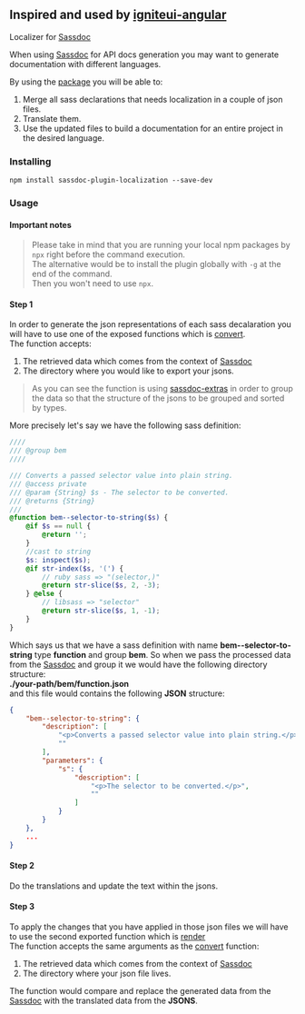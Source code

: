 ## Inspired and used by [igniteui-angular](https://github.com/IgniteUI/igniteui-angular)

Localizer for [Sassdoc](http://sassdoc.com/)

When using [Sassdoc](http://sassdoc.com/) for API docs generation you may want to generate documentation with different languages.

By using the [package](https://www.npmjs.com/package/sassdoc-plugin-localization) you will be able to:
 1. Merge all sass declarations that needs localization in a couple of json files.
 2. Translate them.
 3. Use the updated files to build a documentation for an entire project in the desired language.

### Installing

```
npm install sassdoc-plugin-localization --save-dev
```

### Usage

#### Important notes
> Please take in mind that you are running your local npm packages by `npx` right before the command execution.
> <br />
> The alternative would be to install the plugin globally with `-g` at the end of the command.
> <br />
> Then you won't need to use `npx`.

#### Step 1
In order to generate the json representations of each sass decalaration you will have to use one of the exposed functions which is [convert](https://github.com/IgniteUI/sassdoc-plugin-localization/blob/master/src/converter/convert.ts). 
<br />
The function accepts:
 1. The retrieved data which comes from the context of [Sassdoc](http://sassdoc.com/)
 2. The directory where you would like to export your jsons.

> As you can see the function is using [sassdoc-extras](https://www.npmjs.com/package/sassdoc-extras) in order to group the data so that the structure of the jsons to be grouped and sorted by types.

More precisely let's say we have the following sass definition:

```scss
////
/// @group bem
////

/// Converts a passed selector value into plain string.
/// @access private
/// @param {String} $s - The selector to be converted.
/// @returns {String}
///
@function bem--selector-to-string($s) {
    @if $s == null {
        @return '';
    }
    //cast to string
    $s: inspect($s);
    @if str-index($s, '(') {
        // ruby sass => "(selector,)"
        @return str-slice($s, 2, -3);
    } @else {
        // libsass => "selector"
        @return str-slice($s, 1, -1);
    }
}
```
Which says us that we have a sass definition with name **bem--selector-to-string** type **function** and group **bem**. So when we pass the processed data 
from the [Sassdoc](http://sassdoc.com/) and group it we would have the following directory structure:
<br />
**./your-path/bem/function.json** 
<br />
and this file would contains the following **JSON** structure:
```json
{
    "bem--selector-to-string": {
        "description": [
            "<p>Converts a passed selector value into plain string.</p>",
            ""
        ],
        "parameters": {
            "s": {
                "description": [
                    "<p>The selector to be converted.</p>",
                    ""
                ]
            }
        }
    },
    ...
}
```

#### Step 2
Do the translations and update the text within the jsons.

#### Step 3
To apply the changes that you have applied in those json files we will have to use the second exported function which is [render](https://github.com/IgniteUI/sassdoc-plugin-localization/blob/master/src/renderer/render.ts) 
<br />
The function accepts the same arguments as the [convert](https://github.com/IgniteUI/sassdoc-plugin-localization/blob/master/src/converter/convert.ts) function:
 1. The retrieved data which comes from the context of [Sassdoc](http://sassdoc.com/)
 2. The directory where your json file lives.

The function would compare and replace the generated data from the [Sassdoc](http://sassdoc.com/) with the translated data from the **JSONS**.